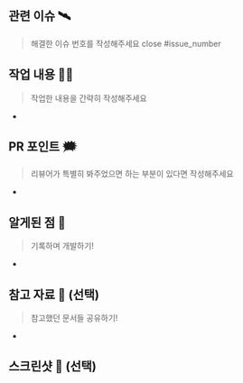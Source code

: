 <!-- PR 제목은 관련 이슈번호의 제목과 동일한 제목!! -->

## 관련 이슈 🛰️
> 해결한 이슈 번호를 작성해주세요
close #issue_number

## 작업 내용 🧑‍💻
> 작업한 내용을 간략히 작성해주세요
<!-- 예시:
- 로그인 시, 구글 소셜 로그인 기능을 추가했습니다.
- 로그아웃 기능 구현 및 UI 수정
-->
- 

## PR 포인트 🗯️
> 리뷰어가 특별히 봐주었으면 하는 부분이 있다면 작성해주세요
<!-- 예시:
- 특정 함수나 로직에 대한 의견 요청
-->
- 

## 알게된 점 🚀
> 기록하며 개발하기!
<!-- 예시:
- React Query의 staleTime 설정 방법
-->
- 

## 참고 자료 📖 (선택)
> 참고했던 문서들 공유하기!
<!-- 예시:
- React Query의 staleTime 설정 방법 : https://velog.io/@oimne/React-Query-staleTime%EA%B3%BC-cacheTime-%EB%8B%A4%EB%A3%A8%EA%B8%B0
-->
- 


## 스크린샷 📸 (선택)
<!-- 작업한 내용의 스크린샷을 첨부하고 싶다면 작성하세요 -->